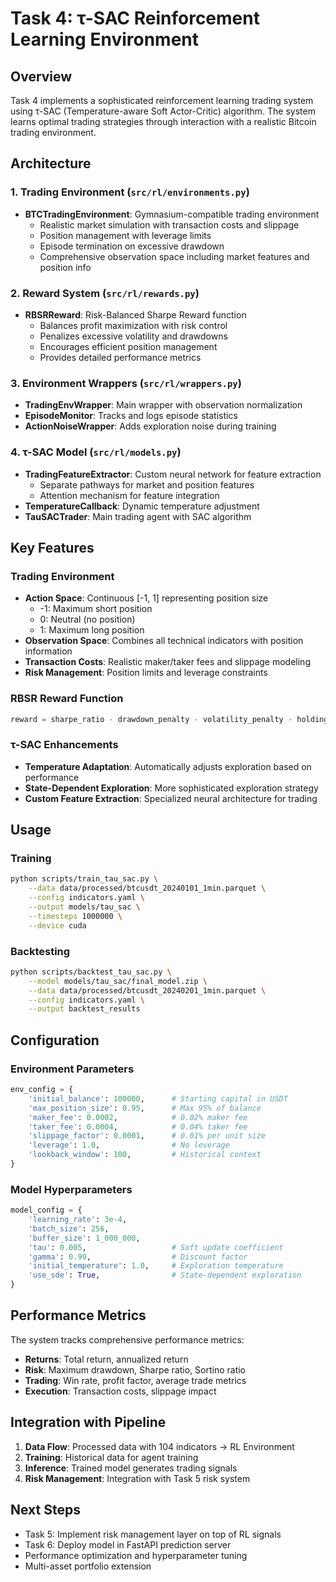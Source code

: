 # Task 4: τ-SAC Reinforcement Learning Environment

## Overview

Task 4 implements a sophisticated reinforcement learning trading system using τ-SAC (Temperature-aware Soft Actor-Critic) algorithm. The system learns optimal trading strategies through interaction with a realistic Bitcoin trading environment.

## Architecture

### 1. Trading Environment (`src/rl/environments.py`)
- **BTCTradingEnvironment**: Gymnasium-compatible trading environment
  - Realistic market simulation with transaction costs and slippage
  - Position management with leverage limits
  - Episode termination on excessive drawdown
  - Comprehensive observation space including market features and position info

### 2. Reward System (`src/rl/rewards.py`)
- **RBSRReward**: Risk-Balanced Sharpe Reward function
  - Balances profit maximization with risk control
  - Penalizes excessive volatility and drawdowns
  - Encourages efficient position management
  - Provides detailed performance metrics

### 3. Environment Wrappers (`src/rl/wrappers.py`)
- **TradingEnvWrapper**: Main wrapper with observation normalization
- **EpisodeMonitor**: Tracks and logs episode statistics  
- **ActionNoiseWrapper**: Adds exploration noise during training

### 4. τ-SAC Model (`src/rl/models.py`)
- **TradingFeatureExtractor**: Custom neural network for feature extraction
  - Separate pathways for market and position features
  - Attention mechanism for feature integration
- **TemperatureCallback**: Dynamic temperature adjustment
- **TauSACTrader**: Main trading agent with SAC algorithm

## Key Features

### Trading Environment
- **Action Space**: Continuous [-1, 1] representing position size
  - -1: Maximum short position
  - 0: Neutral (no position)
  - 1: Maximum long position
- **Observation Space**: Combines all technical indicators with position information
- **Transaction Costs**: Realistic maker/taker fees and slippage modeling
- **Risk Management**: Position limits and leverage constraints

### RBSR Reward Function
```python
reward = sharpe_ratio - drawdown_penalty - volatility_penalty - holding_penalty - transaction_cost_penalty
```

### τ-SAC Enhancements
- **Temperature Adaptation**: Automatically adjusts exploration based on performance
- **State-Dependent Exploration**: More sophisticated exploration strategy
- **Custom Feature Extraction**: Specialized neural architecture for trading

## Usage

### Training
```bash
python scripts/train_tau_sac.py \
    --data data/processed/btcusdt_20240101_1min.parquet \
    --config indicators.yaml \
    --output models/tau_sac \
    --timesteps 1000000 \
    --device cuda
```

### Backtesting
```bash
python scripts/backtest_tau_sac.py \
    --model models/tau_sac/final_model.zip \
    --data data/processed/btcusdt_20240201_1min.parquet \
    --config indicators.yaml \
    --output backtest_results
```

## Configuration

### Environment Parameters
```python
env_config = {
    'initial_balance': 100000,      # Starting capital in USDT
    'max_position_size': 0.95,      # Max 95% of balance
    'maker_fee': 0.0002,            # 0.02% maker fee
    'taker_fee': 0.0004,            # 0.04% taker fee
    'slippage_factor': 0.0001,      # 0.01% per unit size
    'leverage': 1.0,                # No leverage
    'lookback_window': 100,         # Historical context
}
```

### Model Hyperparameters
```python
model_config = {
    'learning_rate': 3e-4,
    'batch_size': 256,
    'buffer_size': 1_000_000,
    'tau': 0.005,                   # Soft update coefficient
    'gamma': 0.99,                  # Discount factor
    'initial_temperature': 1.0,     # Exploration temperature
    'use_sde': True,                # State-dependent exploration
}
```

## Performance Metrics

The system tracks comprehensive performance metrics:
- **Returns**: Total return, annualized return
- **Risk**: Maximum drawdown, Sharpe ratio, Sortino ratio
- **Trading**: Win rate, profit factor, average trade metrics
- **Execution**: Transaction costs, slippage impact

## Integration with Pipeline

1. **Data Flow**: Processed data with 104 indicators → RL Environment
2. **Training**: Historical data for agent training
3. **Inference**: Trained model generates trading signals
4. **Risk Management**: Integration with Task 5 risk system

## Next Steps

- Task 5: Implement risk management layer on top of RL signals
- Task 6: Deploy model in FastAPI prediction server
- Performance optimization and hyperparameter tuning
- Multi-asset portfolio extension